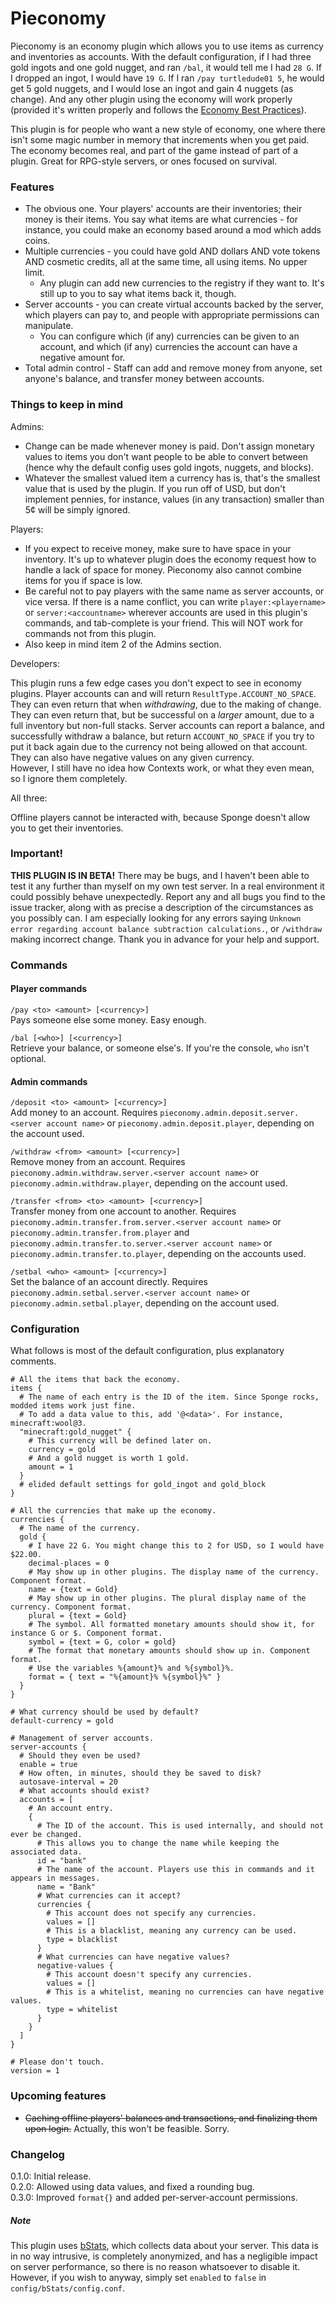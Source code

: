 # Pieconomy

Pieconomy is an economy plugin which allows you to use items as currency and inventories as accounts. With the default configuration, if I had three gold ingots and one gold nugget, and ran `/bal`, it would tell me I had `28 G`. If I dropped an ingot, I would have `19 G`. If I ran `/pay turtledude01 5`, he would get 5 gold nuggets, and I would lose an ingot and gain 4 nuggets (as change). And any other plugin using the economy will work properly (provided it's written properly and follows the [Economy Best Practices][1]).  

This plugin is for people who want a new style of economy, one where there isn't some magic number in memory that increments when you get paid. The economy becomes real, and part of the game instead of part of a plugin. Great for RPG-style servers, or ones focused on survival.

### Features

* The obvious one. Your players' accounts are their inventories; their money is their items. You say what items are what currencies - for instance, you could make an economy based around a mod which adds coins.
* Multiple currencies - you could have gold AND dollars AND vote tokens AND cosmetic credits, all at the same time, all using items. No upper limit.
    * Any plugin can add new currencies to the registry if they want to. It's still up to you to say what items back it, though.
* Server accounts - you can create virtual accounts backed by the server, which players can pay to, and people with appropriate permissions can manipulate.
    * You can configure which (if any) currencies can be given to an account, and which (if any) currencies the account can have a negative amount for.
* Total admin control - Staff can add and remove money from anyone, set anyone's balance, and transfer money between accounts. 
  
### Things to keep in mind

Admins:  

* Change can be made whenever money is paid. Don't assign monetary values to items you don't want people to be able to convert between (hence why the default config uses gold ingots, nuggets, and blocks).
* Whatever the smallest valued item a currency has is, that's the smallest value that is used by the plugin. If you run off of USD, but don't implement pennies, for instance, values (in any transaction) smaller than 5&cent; will be simply ignored.
  
Players:  

* If you expect to receive money, make sure to have space in your inventory. It's up to whatever plugin does the economy request how to handle a lack of space for money. Pieconomy also cannot combine items for you if space is low.
* Be careful not to pay players with the same name as server accounts, or vice versa. If there is a name conflict, you can write `player:<playername>` or `server:<accountname>` wherever accounts are used in this plugin's commands, and tab-complete is your friend. This will NOT work for commands not from this plugin.
* Also keep in mind item 2 of the Admins section.

Developers:  

This plugin runs a few edge cases you don't expect to see in economy plugins. Player accounts can and will return `ResultType.ACCOUNT_NO_SPACE`. They can even return that when _withdrawing_, due to the making of change. They can even return that, but be successful on a _larger_ amount, due to a full inventory but non-full stacks. Server accounts can report a balance, and successfully withdraw a balance, but return `ACCOUNT_NO_SPACE` if you try to put it back again due to the currency not being allowed on that account. They can also have negative values on any given currency.  
However, I still have no idea how Contexts work, or what they even mean, so I ignore them completely.  

All three:  

Offline players cannot be interacted with, because Sponge doesn't allow you to get their inventories.

### Important!

**THIS PLUGIN IS IN BETA!** There may be bugs, and I haven't been able to test it any further than myself on my own test server. In a real environment it could possibly behave unexpectedly. Report any and all bugs you find to the issue tracker, along with as precise a description of the circumstances as you possibly can. I am especially looking for any errors saying `Unknown error regarding account balance subtraction calculations.`, or `/withdraw` making incorrect change. Thank you in advance for your help and support.

### Commands

#### Player commands

`/pay <to> <amount> [<currency>]`  
Pays someone else some money. Easy enough.  

`/bal [<who>] [<currency>]`  
Retrieve your balance, or someone else's. If you're the console, `who` isn't optional.  

#### Admin commands

`/deposit <to> <amount> [<currency>]`  
Add money to an account. Requires `pieconomy.admin.deposit.server.<server account name>` or `pieconomy.admin.deposit.player`, depending on the account used.  

`/withdraw <from> <amount> [<currency>]`  
Remove money from an account. Requires `pieconomy.admin.withdraw.server.<server account name>` or `pieconomy.admin.withdraw.player`, depending on the account used.  

`/transfer <from> <to> <amount> [<currency>]`  
Transfer money from one account to another. Requires `pieconomy.admin.transfer.from.server.<server account name>` or `pieconomy.admin.transfer.from.player` and `pieconomy.admin.transfer.to.server.<server account name>` or `pieconomy.admin.transfer.to.player`, depending on the accounts used.  

`/setbal <who> <amount> [<currency>]`  
Set the balance of an account directly. Requires `pieconomy.admin.setbal.server.<server account name>` or `pieconomy.admin.setbal.player`, depending on the account used.
  
### Configuration

What follows is most of the default configuration, plus explanatory comments.

```hocon
# All the items that back the economy.
items {
  # The name of each entry is the ID of the item. Since Sponge rocks, modded items work just fine.
  # To add a data value to this, add '@<data>'. For instance, minecraft:wool@3.
  "minecraft:gold_nugget" {
    # This currency will be defined later on.
    currency = gold
    # And a gold nugget is worth 1 gold.
    amount = 1
  }
  # elided default settings for gold_ingot and gold_block
}

# All the currencies that make up the economy.
currencies {
  # The name of the currency.
  gold {
    # I have 22 G. You might change this to 2 for USD, so I would have $22.00.
    decimal-places = 0
    # May show up in other plugins. The display name of the currency. Component format.
    name = {text = Gold}
    # May show up in other plugins. The plural display name of the currency. Component format.
    plural = {text = Gold}
    # The symbol. All formatted monetary amounts should show it, for instance G or $. Component format.
    symbol = {text = G, color = gold}
    # The format that monetary amounts should show up in. Component format.
    # Use the variables %{amount}% and %{symbol}%.
    format = { text = "%{amount}% %{symbol}%" }
  }
}

# What currency should be used by default?
default-currency = gold

# Management of server accounts.
server-accounts {
  # Should they even be used?
  enable = true
  # How often, in minutes, should they be saved to disk?
  autosave-interval = 20
  # What accounts should exist?
  accounts = [
    # An account entry.
    {
      # The ID of the account. This is used internally, and should not ever be changed.
      # This allows you to change the name while keeping the associated data.
      id = "bank"
      # The name of the account. Players use this in commands and it appears in messages.
      name = "Bank"
      # What currencies can it accept?
      currencies {
        # This account does not specify any currencies.
        values = []
        # This is a blacklist, meaning any currency can be used.
        type = blacklist
      }
      # What currencies can have negative values?
      negative-values {
        # This account doesn't specify any currencies.
        values = []
        # This is a whitelist, meaning no currencies can have negative values.
        type = whitelist
      }
    }
  ]
}

# Please don't touch.
version = 1
```

### Upcoming features

* ~~Caching offline players' balances and transactions, and finalizing them upon login.~~ Actually, this won't be feasible. Sorry.

### Changelog

0.1.0: Initial release.  
0.2.0: Allowed using data values, and fixed a rounding bug.  
0.3.0: Improved `format{}` and added per-server-account permissions.

##### Note

This plugin uses [bStats][2], which collects data about your server. This data is in no way intrusive, is completely anonymized, and has a negligible impact on server performance, so there is no reason whatsoever to disable it. However, if you wish to anyway, simply set `enabled` to `false` in `config/bStats/config.conf`.

[1]: https://docs.spongepowered.org/stable/en/plugin/economy/practices.html
[2]: https://bstats.org/
